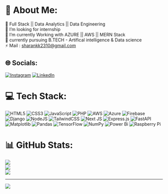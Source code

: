 # 💫 About Me:
🔭 Full Stack || Data Analytics || Data Engineering<br>👯 I’m looking for internship<br>🌱 I’m currently Working with AZURE || AWS || MERN Stack<br>💬 currently pursuing B.TECH - Artifical intelligence & Data science<br>⚡ Mail : sharankk2310@gmail.com


## 🌐 Socials:
[![Instagram](https://img.shields.io/badge/Instagram-%23E4405F.svg?logo=Instagram&logoColor=white)](https://instagram.com/_.saran._xo) [![LinkedIn](https://img.shields.io/badge/LinkedIn-%230077B5.svg?logo=linkedin&logoColor=white)]([https://linkedin.com/in/https://www.linkedin.com/in/sharan-kk-aa02242b8?utm_source=share&utm_campaign=share_via&utm_content=profile&utm_medium=android_app](https://www.linkedin.com/authwall?trk=gf&trkInfo=AQHio6OPwOjcewAAAZI3hGMgFKcJohUsymY8czZJOZteQmbDUB_IadI3zxvabKjugJdV1OeuBv9izCXvOlsPC3yFJzo7Uhn8Ojg4YIsNG_fefAdSlUApLGa2eS5Uqmld5Jd7mJw=&original_referer=&sessionRedirect=https%3A%2F%2Fwww.linkedin.com%2Fin%2Fsharan-kk-aa02242b8%3Futm_source%3Dshare%26utm_campaign%3Dshare_via%26utm_content%3Dprofile%26utm_medium%3Dandroid_app)) 

# 💻 Tech Stack:
![HTML5](https://img.shields.io/badge/html5-%23E34F26.svg?style=plastic&logo=html5&logoColor=white) ![CSS3](https://img.shields.io/badge/css3-%231572B6.svg?style=plastic&logo=css3&logoColor=white) ![JavaScript](https://img.shields.io/badge/javascript-%23323330.svg?style=plastic&logo=javascript&logoColor=%23F7DF1E) ![PHP](https://img.shields.io/badge/php-%23777BB4.svg?style=plastic&logo=php&logoColor=white) ![AWS](https://img.shields.io/badge/AWS-%23FF9900.svg?style=plastic&logo=amazon-aws&logoColor=white) ![Azure](https://img.shields.io/badge/azure-%230072C6.svg?style=plastic&logo=microsoftazure&logoColor=white) ![Firebase](https://img.shields.io/badge/firebase-%23039BE5.svg?style=plastic&logo=firebase) ![Django](https://img.shields.io/badge/django-%23092E20.svg?style=plastic&logo=django&logoColor=white) ![NodeJS](https://img.shields.io/badge/node.js-6DA55F?style=plastic&logo=node.js&logoColor=white) ![TailwindCSS](https://img.shields.io/badge/tailwindcss-%2338B2AC.svg?style=plastic&logo=tailwind-css&logoColor=white) ![Next JS](https://img.shields.io/badge/Next-black?style=plastic&logo=next.js&logoColor=white) ![Express.js](https://img.shields.io/badge/express.js-%23404d59.svg?style=plastic&logo=express&logoColor=%2361DAFB) ![FastAPI](https://img.shields.io/badge/FastAPI-005571?style=plastic&logo=fastapi) ![Matplotlib](https://img.shields.io/badge/Matplotlib-%23ffffff.svg?style=plastic&logo=Matplotlib&logoColor=black) ![Pandas](https://img.shields.io/badge/pandas-%23150458.svg?style=plastic&logo=pandas&logoColor=white) ![TensorFlow](https://img.shields.io/badge/TensorFlow-%23FF6F00.svg?style=plastic&logo=TensorFlow&logoColor=white) ![NumPy](https://img.shields.io/badge/numpy-%23013243.svg?style=plastic&logo=numpy&logoColor=white) ![Power Bi](https://img.shields.io/badge/power_bi-F2C811?style=plastic&logo=powerbi&logoColor=black) ![Raspberry Pi](https://img.shields.io/badge/-RaspberryPi-C51A4A?style=plastic&logo=Raspberry-Pi)
# 📊 GitHub Stats:
![](https://github-readme-stats.vercel.app/api?username=sharanxo&theme=highcontrast&hide_border=false&include_all_commits=false&count_private=false)<br/>
![](https://github-readme-streak-stats.herokuapp.com/?user=sharanxo&theme=highcontrast&hide_border=false)<br/>
![](https://github-readme-stats.vercel.app/api/top-langs/?username=sharanxo&theme=highcontrast&hide_border=false&include_all_commits=false&count_private=false&layout=compact)

---
[![](https://visitcount.itsvg.in/api?id=sharanxo&icon=0&color=0)](https://visitcount.itsvg.in)

<!-- Proudly created with GPRM ( https://gprm.itsvg.in ) -->
